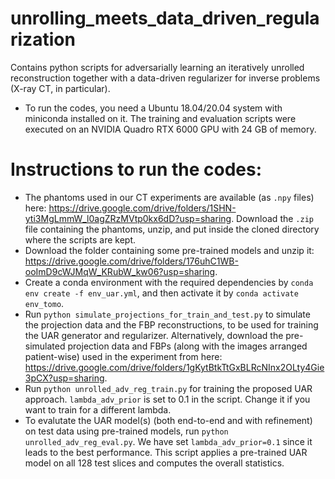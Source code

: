 # unrolling_meets_data_driven_regularization
Contains python scripts for adversarially learning an iteratively unrolled reconstruction together with a data-driven regularizer for inverse problems (X-ray CT, in particular). 

* To run the codes, you need a Ubuntu 18.04/20.04 system with miniconda installed on it. The training and evaluation scripts were executed on an NVIDIA Quadro RTX 6000 GPU with 24 GB of memory. 

# Instructions to run the codes: 
* The phantoms used in our CT experiments are available (as `.npy` files) here: https://drive.google.com/drive/folders/1SHN-yti3MgLmmW_l0agZRzMVtp0kx6dD?usp=sharing. Download the `.zip` file containing the phantoms, unzip, and put inside the cloned directory where the scripts are kept.
* Download the folder containing some pre-trained models and unzip it: https://drive.google.com/drive/folders/176uhC1WB-ooImD9cWJMqW_KRubW_kw06?usp=sharing.
* Create a conda environment with the required dependencies by `conda env create -f env_uar.yml`, and then activate it by `conda activate env_tomo`.  
* Run `python simulate_projections_for_train_and_test.py` to simulate the projection data and the FBP reconstructions, to be used for training the UAR generator and regularizer. Alternatively, download the pre-simulated projection data and FBPs (along with the images arranged patient-wise) used in the experiment from here: https://drive.google.com/drive/folders/1gKytBtkTtGxBLRcNInx2OLty4Gie3pCX?usp=sharing.  
* Run `python unrolled_adv_reg_train.py` for training the proposed UAR approach. `lambda_adv_prior` is set to 0.1 in the script. Change it if you want to train for a different lambda. 
* To evalutate the UAR model(s) (both end-to-end and with refinement) on test data using pre-trained models, run `python unrolled_adv_reg_eval.py`. We have set `lambda_adv_prior=0.1` since it leads to the best performance. This script applies a pre-trained UAR model on all 128 test slices and computes the overall statistics.   
